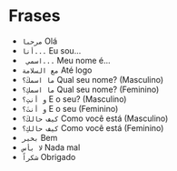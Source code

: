 # Frases

-   `مرحبا` Olá
-   `أنا...` Eu sou...
-   ` اسمي...` Meu nome é...
-   `مع السلامة` Até logo
-   `ما اسمكَ؟` Qual seu nome? (Masculino)
-   `ما اسمكِ؟` Qual seu nome? (Feminino)
-   `و أنتِ؟` E o seu? (Masculino)
-   `و أنتَ؟` E o seu (Feminino)
-   `كيف حالكَ؟` Como você está (Masculino)
-   `كيف حالكِ؟` Como você está (Feminino)
-   `بخير` Bem
-   `لا بأس` Nada mal
-   `شكراً` Obrigado
